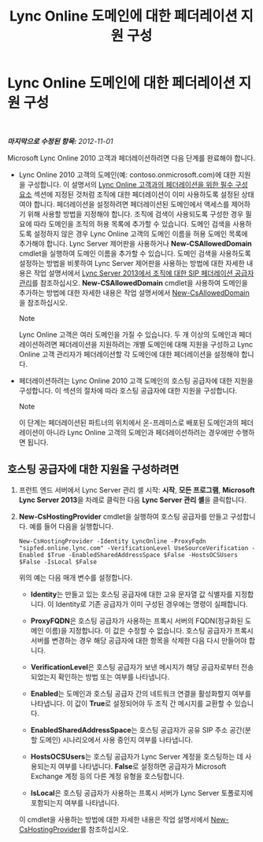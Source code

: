 ﻿---
title: Lync Online 도메인에 대한 페더레이션 지원 구성
TOCTitle: Lync Online 도메인에 대한 페더레이션 지원 구성
ms:assetid: 19d5d5be-cd7f-47b8-b6c5-651a3191def7
ms:mtpsurl: https://technet.microsoft.com/ko-kr/library/Hh202166(v=OCS.15)
ms:contentKeyID: 49302958
ms.date: 08/10/2015
mtps_version: v=OCS.15
ms.translationtype: HT
---

# Lync Online 도메인에 대한 페더레이션 지원 구성

 

_**마지막으로 수정된 항목:** 2012-11-01_

Microsoft Lync Online 2010 고객과 페더레이션하려면 다음 단계를 완료해야 합니다.

  - Lync Online 2010 고객의 도메인(예: contoso.onmicrosoft.com)에 대한 지원을 구성합니다. 이 설명서의 [Lync Online 고객과의 페더레이션을 위한 필수 구성 요소](lync-server-2013-prerequisites-for-federating-with-a-lync-online-customer.md) 섹션에 지정된 것처럼 조직에 대한 페더레이션이 이미 사용하도록 설정된 상태여야 합니다. 페더레이션을 설정하려면 페더레이션된 도메인에서 액세스를 제어하기 위해 사용할 방법을 지정해야 합니다. 조직에 검색이 사용되도록 구성한 경우 필요에 따라 도메인을 조직의 허용 목록에 추가할 수 있습니다. 도메인 검색을 사용하도록 설정하지 않은 경우 Lync Online 고객의 도메인 이름을 허용 도메인 목록에 추가해야 합니다. Lync Server 제어판을 사용하거나 **New-CSAllowedDomain** cmdlet을 실행하여 도메인 이름을 추가할 수 있습니다. 도메인 검색을 사용하도록 설정하는 방법을 비롯하여 Lync Server 제어판을 사용하는 방법에 대한 자세한 내용은 작업 설명서에서 [Lync Server 2013에서 조직에 대한 SIP 페더레이션 공급자 관리](lync-server-2013-manage-sip-federated-providers-for-your-organization.md)를 참조하십시오. **New-CSAllowedDomain** cmdlet을 사용하여 도메인을 추가하는 방법에 대한 자세한 내용은 작업 설명서에서 [New-CsAllowedDomain](https://docs.microsoft.com/en-us/powershell/module/skype/New-CsAllowedDomain)을 참조하십시오.
    

    > [!NOTE]
    > Lync Online 고객은 여러 도메인을 가질 수 있습니다. 두 개 이상의 도메인과 페더레이션하려면 페더레이션을 지원하려는 개별 도메인에 대해 지원을 구성하고 Lync Online 고객 관리자가 페더레이션할 각 도메인에 대한 페더레이션을 설정해야 합니다.



  - 페더레이션하려는 Lync Online 2010 고객 도메인의 호스팅 공급자에 대한 지원을 구성합니다. 이 섹션의 절차에 따라 호스팅 공급자에 대한 지원을 구성합니다.
    

    > [!NOTE]
    > 이 단계는 페더레이션된 파트너의 위치에서 온-프레미스로 배포된 도메인과의 페더레이션이 아니라 Lync Online 고객의 도메인과 페더레이션하려는 경우에만 수행하면 됩니다.



## 호스팅 공급자에 대한 지원을 구성하려면

1.  프런트 엔드 서버에서 Lync Server 관리 셸 시작: **시작**, **모든 프로그램**, **Microsoft Lync Server 2013**을 차례로 클릭한 다음 **Lync Server 관리 셸**을 클릭합니다.

2.  **New-CsHostingProvider** cmdlet을 실행하여 호스팅 공급자를 만들고 구성합니다. 예를 들어 다음을 실행합니다.
    
        New-CsHostingProvider -Identity LyncOnline -ProxyFqdn "sipfed.online.lync.com" -VerificationLevel UseSourceVerification -Enabled $True -EnabledSharedAddressSpace $False -HostsOCSUsers $False -IsLocal $False
    
    위의 예는 다음 매개 변수를 설정합니다.
    
      - **Identity**는 만들고 있는 호스팅 공급자에 대한 고유 문자열 값 식별자를 지정합니다. 이 Identity로 기존 공급자가 이미 구성된 경우에는 명령이 실패합니다.
    
      - **ProxyFQDN**은 호스팅 공급자가 사용하는 프록시 서버의 FQDN(정규화된 도메인 이름)을 지정합니다. 이 값은 수정할 수 없습니다. 호스팅 공급자가 프록시 서버를 변경하는 경우 해당 공급자에 대한 항목을 삭제한 다음 다시 만들어야 합니다.
    
      - **VerificationLevel**은 호스팅 공급자가 보낸 메시지가 해당 공급자로부터 전송되었는지 확인하는 방법 또는 여부를 나타냅니다.
    
      - **Enabled**는 도메인과 호스팅 공급자 간의 네트워크 연결을 활성화할지 여부를 나타냅니다. 이 값이 **True**로 설정되어야 두 조직 간 메시지를 교환할 수 있습니다.
    
      - **EnabledSharedAddressSpace**는 호스팅 공급자가 공유 SIP 주소 공간(분할 도메인) 시나리오에서 사용 중인지 여부를 나타냅니다.
    
      - **HostsOCSUsers**는 호스팅 공급자가 Lync Server 계정을 호스팅하는 데 사용되는지 여부를 나타냅니다. **False**로 설정하면 공급자가 Microsoft Exchange 계정 등의 다른 계정 유형을 호스팅합니다.
    
      - **IsLocal**은 호스팅 공급자가 사용하는 프록시 서버가 Lync Server 토폴로지에 포함되는지 여부를 나타냅니다.
    
    이 cmdlet을 사용하는 방법에 대한 자세한 내용은 작업 설명서에서 [New-CsHostingProvider](https://docs.microsoft.com/en-us/powershell/module/skype/New-CsHostingProvider)를 참조하십시오.

